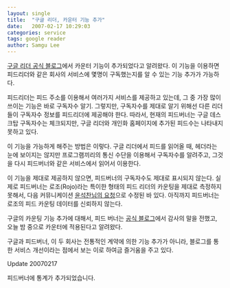 ```yaml
---
layout: single
title:  "구글 리더, 카운터 기능 추가"
date:   2007-02-17 10:29:03
categories: service
tags: google reader
author: Samgu Lee
---
```

[구글 리더 공식 블로그](http://googlereader.blogspot.com/2007/02/one-subscriber-two-subscribers-three.html)에서 카운터 기능이 추가되었다고 알려왔다. 이 기능을 이용하면 피드리더와 같은 회사의 서비스에 몇명이 구독했는지를 알 수 있는 기능 추가가 가능하다.

피드리더는 피드 주소를 이용해서 여러가지 서비스를 제공하고 있는데, 그 중 가장 많이 쓰이는 기능은 바로 구독자수 알기. 그렇지만, 구독자수를 제대로 알기 위해선 다른 리더들이 구독자수 정보를 피드리더에 제공해야 한다. 따라서, 현재의 피드버너는 구글 데스크탑 구독자수는 체크되지만, 구글 리더와 개인화 홈페이지에 추가된 피드수는 나타내지 못하고 있다.

이 기능을 가능하게 해주는 방법은 이렇다. 구글 리더에서 피드를 읽어올 때, 헤더라는 눈에 보이지는 않지만 프로그램끼리의 통신 수단을 이용해서 구독자수를 알려주고, 그것을 다시 피드버너와 같은 서비스에서 읽어서 이용한다.

이 기능을 제대로 제공하지 않으면, 피드버너의 구독자수도 제대로 표시되지 않는다. 실제로 피드버너는 로조(Rojo)라는 특이한 형태의 피드 리더의 카운팅을 제대로 측정하지 못해서, 다음 커뮤니케이션 [윤석찬님의 요청](http://channy.tistory.com/117)으로 수정된 바 있다. 아직까지 피드버너는 로조의 피드 카운팅 데이터를 신뢰하지 않는다.

구글의 카운팅 기능 추가에 대해서, 피드 버너는 [공식 블로그](http://blogs.feedburner.com/feedburner/archives/2007/02/the_google_effect.php)에서 감사의 말을 전했고, 오늘 밤 중으로 카운터에 적용된다고 알려왔다.

구글과 피드버너, 이 두 회사는 전통적인 계약에 의한 기능 추가가 아니라, 블로그를 통한 서비스 개선이라는 점에서 보는 이로 하여금 즐거움을 주고 있다.

Update 20070217

피드버너에 통계가 추가되었습니다.
